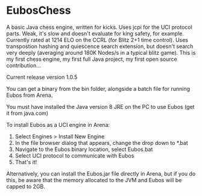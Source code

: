 # EubosChess
A basic Java chess engine, written for kicks. Uses jcpi for the UCI protocol parts. Weak, it's slow and doesn't evaluate for king safety, for example. Currently rated at 1214 ELO on the CCRL (for Blitz 2+1 time control). Uses transpostion hashing and quiescence search extension, but doesn't search very deeply (averaging around 180K Nodes/s in a typical blitz game). This is my first chess engine, my first full Java project, my first open source contribution...

Current release version 1.0.5

You can get a binary from the bin folder, alongside a batch file for running Eubos from Arena.

You must have installed the Java version 8 JRE on the PC to use Eubos (get it from java.com)

To install Eubos as a UCI engine in Arena:

1. Select Engines > Install New Engine
2. In the file browser dialog that appears, change the drop down to *.bat
3. Navigate to the Eubos binary location, select Eubos.bat
4. Select UCI protocol to communicate with Eubos
5. That's it!

Alternatively, you can install the Eubos.jar file directly in Arena, but if you do this, be aware that the memory allocated to the JVM and Eubos will be capped to 2GB.